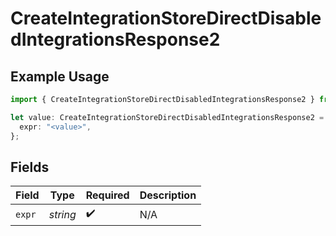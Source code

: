 # CreateIntegrationStoreDirectDisabledIntegrationsResponse2

## Example Usage

```typescript
import { CreateIntegrationStoreDirectDisabledIntegrationsResponse2 } from "@vercel/sdk/models/createintegrationstoredirectop.js";

let value: CreateIntegrationStoreDirectDisabledIntegrationsResponse2 = {
  expr: "<value>",
};
```

## Fields

| Field              | Type               | Required           | Description        |
| ------------------ | ------------------ | ------------------ | ------------------ |
| `expr`             | *string*           | :heavy_check_mark: | N/A                |
